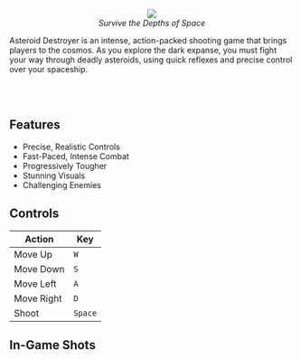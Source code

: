 <p align="center">
  <img src="https://cloud-hvmfjvfoe-hack-club-bot.vercel.app/0logo.png">
  <br />
  <i>Survive the Depths of Space</i>
</p>

Asteroid Destroyer is an intense, action-packed shooting game that brings players to the cosmos. As you explore the dark expanse, you must fight your way through deadly asteroids, using quick reflexes and precise control over your spaceship.

<p align="center">
	<!-- <img src="" alt="Demo"> -->
	<br>
	<!-- <a href="">Live demo</a> -->
	<br>
</p>

## Features

- Precise, Realistic Controls
- Fast-Paced, Intense Combat
- Progressively Tougher
- Stunning Visuals
- Challenging Enemies

## Controls

| Action     | Key     |
| ---------- | ------- |
| Move Up    | `W`     |
| Move Down  | `S`     |
| Move Left  | `A`     |
| Move Right | `D`     |
| Shoot      | `Space` |

## In-Game Shots

<!-- ![Demo 1]()
![Demo 2]() -->
